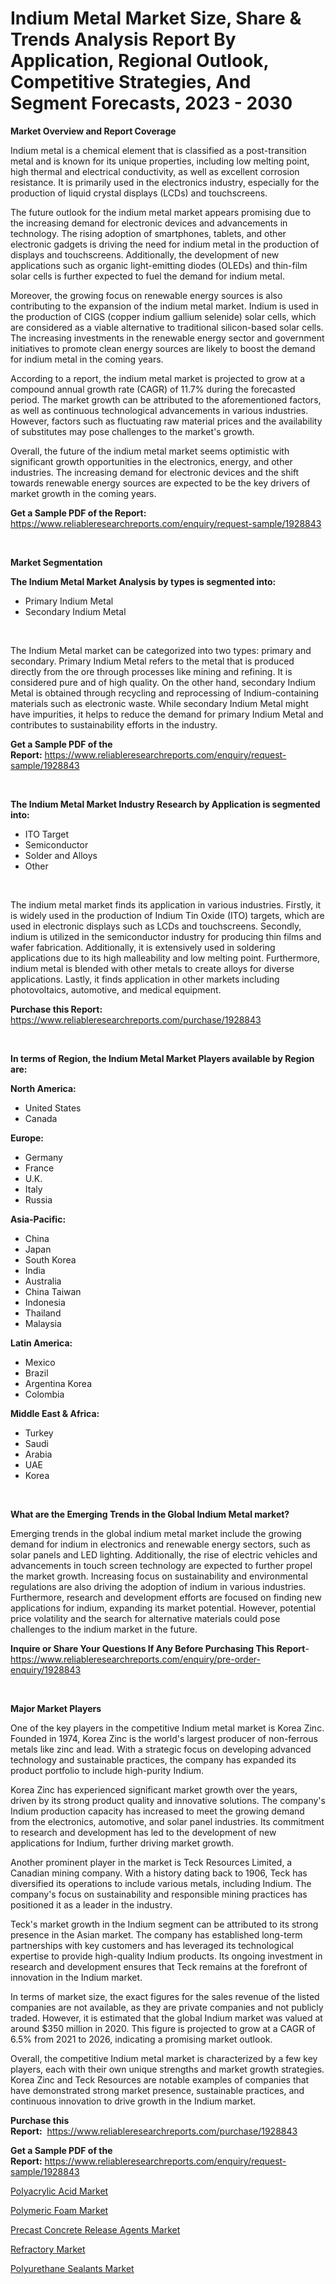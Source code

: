 <p><h1>Indium Metal Market Size, Share & Trends Analysis Report By Application, Regional Outlook, Competitive Strategies, And Segment Forecasts, 2023 - 2030</h1></p><p><strong>Market Overview and Report Coverage</strong></p>
<p><p>Indium metal is a chemical element that is classified as a post-transition metal and is known for its unique properties, including low melting point, high thermal and electrical conductivity, as well as excellent corrosion resistance. It is primarily used in the electronics industry, especially for the production of liquid crystal displays (LCDs) and touchscreens.</p><p>The future outlook for the indium metal market appears promising due to the increasing demand for electronic devices and advancements in technology. The rising adoption of smartphones, tablets, and other electronic gadgets is driving the need for indium metal in the production of displays and touchscreens. Additionally, the development of new applications such as organic light-emitting diodes (OLEDs) and thin-film solar cells is further expected to fuel the demand for indium metal.</p><p>Moreover, the growing focus on renewable energy sources is also contributing to the expansion of the indium metal market. Indium is used in the production of CIGS (copper indium gallium selenide) solar cells, which are considered as a viable alternative to traditional silicon-based solar cells. The increasing investments in the renewable energy sector and government initiatives to promote clean energy sources are likely to boost the demand for indium metal in the coming years.</p><p>According to a report, the indium metal market is projected to grow at a compound annual growth rate (CAGR) of 11.7% during the forecasted period. The market growth can be attributed to the aforementioned factors, as well as continuous technological advancements in various industries. However, factors such as fluctuating raw material prices and the availability of substitutes may pose challenges to the market's growth.</p><p>Overall, the future of the indium metal market seems optimistic with significant growth opportunities in the electronics, energy, and other industries. The increasing demand for electronic devices and the shift towards renewable energy sources are expected to be the key drivers of market growth in the coming years.</p></p>
<p><strong>Get a Sample PDF of the Report:</strong> <a href="https://www.reliableresearchreports.com/enquiry/request-sample/1928843">https://www.reliableresearchreports.com/enquiry/request-sample/1928843</a></p>
<p>&nbsp;</p>
<p><strong>Market Segmentation</strong></p>
<p><strong>The Indium Metal Market Analysis by types is segmented into:</strong></p>
<p><ul><li>Primary Indium Metal</li><li>Secondary Indium Metal</li></ul></p>
<p>&nbsp;</p>
<p><p>The Indium Metal market can be categorized into two types: primary and secondary. Primary Indium Metal refers to the metal that is produced directly from the ore through processes like mining and refining. It is considered pure and of high quality. On the other hand, secondary Indium Metal is obtained through recycling and reprocessing of Indium-containing materials such as electronic waste. While secondary Indium Metal might have impurities, it helps to reduce the demand for primary Indium Metal and contributes to sustainability efforts in the industry.</p></p>
<p><strong>Get a Sample PDF of the Report:</strong>&nbsp;<a href="https://www.reliableresearchreports.com/enquiry/request-sample/1928843">https://www.reliableresearchreports.com/enquiry/request-sample/1928843</a></p>
<p>&nbsp;</p>
<p><strong>The Indium Metal Market Industry Research by Application is segmented into:</strong></p>
<p><ul><li>ITO Target</li><li>Semiconductor</li><li>Solder and Alloys</li><li>Other</li></ul></p>
<p>&nbsp;</p>
<p><p>The indium metal market finds its application in various industries. Firstly, it is widely used in the production of Indium Tin Oxide (ITO) targets, which are used in electronic displays such as LCDs and touchscreens. Secondly, indium is utilized in the semiconductor industry for producing thin films and wafer fabrication. Additionally, it is extensively used in soldering applications due to its high malleability and low melting point. Furthermore, indium metal is blended with other metals to create alloys for diverse applications. Lastly, it finds application in other markets including photovoltaics, automotive, and medical equipment.</p></p>
<p><strong>Purchase this Report:</strong>&nbsp; <a href="https://www.reliableresearchreports.com/purchase/1928843">https://www.reliableresearchreports.com/purchase/1928843</a></p>
<p>&nbsp;</p>
<p><strong>In terms of Region, the Indium Metal Market Players available by Region are:</strong></p>
<p>
    <p> <strong> North America: </strong>
        <ul>
            <li>United States</li>
            <li>Canada</li>
        </ul>
        </p> 
    <p> <strong> Europe: </strong>
        <ul>
            <li>Germany</li>
            <li>France</li>
            <li>U.K.</li>
            <li>Italy</li>
            <li>Russia</li>
        </ul>
        </p> 
    <p> <strong> Asia-Pacific: </strong>
        <ul>
            <li>China</li>
            <li>Japan</li>
            <li>South Korea</li>
            <li>India</li>
            <li>Australia</li>
            <li>China Taiwan</li>
            <li>Indonesia</li>
            <li>Thailand</li>
            <li>Malaysia</li>
        </ul>
        </p> 
    <p> <strong> Latin America: </strong>
        <ul>
            <li>Mexico</li>
            <li>Brazil</li>
            <li>Argentina Korea</li>
            <li>Colombia</li>
        </ul>
        </p> 
    <p> <strong> Middle East & Africa: </strong>
        <ul>
            <li>Turkey</li>
            <li>Saudi</li>
            <li>Arabia</li>
            <li>UAE</li>
            <li>Korea</li>
        </ul>
    </p>
    </p>
<p>&nbsp;</p>
<p><strong>What are the Emerging Trends in the Global Indium Metal market?</strong></p>
<p><p>Emerging trends in the global indium metal market include the growing demand for indium in electronics and renewable energy sectors, such as solar panels and LED lighting. Additionally, the rise of electric vehicles and advancements in touch screen technology are expected to further propel the market growth. Increasing focus on sustainability and environmental regulations are also driving the adoption of indium in various industries. Furthermore, research and development efforts are focused on finding new applications for indium, expanding its market potential. However, potential price volatility and the search for alternative materials could pose challenges to the indium market in the future.</p></p>
<p><strong>Inquire or Share Your Questions If Any Before Purchasing This Report</strong>- <a href="https://www.reliableresearchreports.com/enquiry/pre-order-enquiry/1928843">https://www.reliableresearchreports.com/enquiry/pre-order-enquiry/1928843</a></p>
<p>&nbsp;</p>
<p><strong>Major Market Players</strong></p>
<p><p>One of the key players in the competitive Indium metal market is Korea Zinc. Founded in 1974, Korea Zinc is the world's largest producer of non-ferrous metals like zinc and lead. With a strategic focus on developing advanced technology and sustainable practices, the company has expanded its product portfolio to include high-purity Indium.</p><p>Korea Zinc has experienced significant market growth over the years, driven by its strong product quality and innovative solutions. The company's Indium production capacity has increased to meet the growing demand from the electronics, automotive, and solar panel industries. Its commitment to research and development has led to the development of new applications for Indium, further driving market growth.</p><p>Another prominent player in the market is Teck Resources Limited, a Canadian mining company. With a history dating back to 1906, Teck has diversified its operations to include various metals, including Indium. The company's focus on sustainability and responsible mining practices has positioned it as a leader in the industry.</p><p>Teck's market growth in the Indium segment can be attributed to its strong presence in the Asian market. The company has established long-term partnerships with key customers and has leveraged its technological expertise to provide high-quality Indium products. Its ongoing investment in research and development ensures that Teck remains at the forefront of innovation in the Indium market.</p><p>In terms of market size, the exact figures for the sales revenue of the listed companies are not available, as they are private companies and not publicly traded. However, it is estimated that the global Indium market was valued at around $350 million in 2020. This figure is projected to grow at a CAGR of 6.5% from 2021 to 2026, indicating a promising market outlook.</p><p>Overall, the competitive Indium metal market is characterized by a few key players, each with their own unique strengths and market growth strategies. Korea Zinc and Teck Resources are notable examples of companies that have demonstrated strong market presence, sustainable practices, and continuous innovation to drive growth in the Indium market.</p></p>
<p><strong>Purchase this Report:</strong>&nbsp;&nbsp;<a href="https://www.reliableresearchreports.com/purchase/1928843">https://www.reliableresearchreports.com/purchase/1928843</a></p>
<p></p>
<p><strong>Get a Sample PDF of the Report:</strong>&nbsp;<a href="https://www.reliableresearchreports.com/enquiry/request-sample/1928843">https://www.reliableresearchreports.com/enquiry/request-sample/1928843</a></p>
<p><p><a href="https://medium.com/@karleeprice2004/polyacrylic-acid-market-analysis-its-cagr-market-segmentation-and-global-industry-overview-27b4162b4689">Polyacrylic Acid Market</a></p><p><a href="https://medium.com/@merrittrice2023/polymeric-foam-market-research-report-its-history-and-forecast-2023-to-2030-632be079f1d6">Polymeric Foam Market</a></p><p><a href="https://medium.com/@bethelokon998/precast-concrete-release-agents-market-focuses-on-market-share-size-and-projected-forecast-till-1367e8340c12">Precast Concrete Release Agents Market</a></p><p><a href="https://medium.com/@paulmcglynn6456/refractory-market-size-cagr-trends-2024-2030-4388a16eb3fc">Refractory Market</a></p><p><a href="https://medium.com/@tatemonahan564856/polyurethane-sealants-market-outlook-industry-overview-and-forecast-2023-to-2030-72a3d124e92e">Polyurethane Sealants Market</a></p></p>